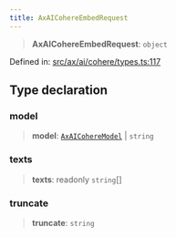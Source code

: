 ```yaml
---
title: AxAICohereEmbedRequest
---
```


> **AxAICohereEmbedRequest**: `object`

Defined in: [src/ax/ai/cohere/types.ts:117](#apidocs/httpsgithubcomax-llmaxblob3b79ada8d723949fcd8a76c2b6f48cf69d8394f8srcaxaicoheretypestsl117)

## Type declaration

<a id="model"></a>

### model

> **model**: [`AxAICohereModel`](#apidocs/enumerationaxaicoheremodel) \| `string`

<a id="texts"></a>

### texts

> **texts**: readonly `string`[]

<a id="truncate"></a>

### truncate

> **truncate**: `string`
